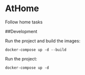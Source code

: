 # AtHome

Follow home tasks

##Development

Run the project and build the images:

```
docker-compose up -d --build
```

Run the project:

```
docker-compose up -d
```

